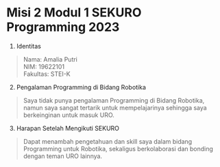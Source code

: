 # Misi 2 Modul 1 SEKURO Programming 2023

1. Identitas
  > Nama: Amalia Putri <br>
    NIM: 19622101 <br>
    Fakultas: STEI-K
  
2. Pengalaman Programming di Bidang Robotika<br>
  > Saya tidak punya pengalaman Programming di Bidang Robotika, namun saya sangat tertarik untuk mempelajarinya sehingga saya berkeinginan
    untuk masuk URO.
 
3. Harapan Setelah Mengikuti SEKURO<br>
  > Dapat menambah pengetahuan dan skill saya dalam bidang Programming untuk Robotika, sekaligus berkolaborasi dan bonding dengan teman URO
    lainnya.
